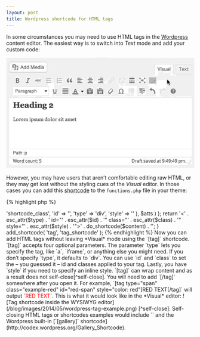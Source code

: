 ```yaml
---
layout: post
title: Wordpress shortcode for HTML tags
---
```

In some circumstances you may need to use HTML tags in the [Wordpress](http://wordpress.org/) content editor. The easiest way is to switch into *Text* mode and add your custom code:

![Wordpress Text mode](/blog/images/2014/05/wordpress-text-mode.gif)

However, you may have users that aren’t comfortable editing raw HTML, or they may get lost without the styling cues of the *Visual* editor. In those cases you can add this [shortcode](http://codex.wordpress.org/Shortcode) to the `functions.php` file in your theme:

{% highlight php %}
<?php
/*
* Tag Shortcode
* Usage: [tag type="span" class="myClass" id="firstSpan"]Lorem ipsum dolor sit amet[/tag]
*/
function tag_shortcode( $atts, $content = null ) {
  extract( shortcode_atts( array(
    'class' => 'shortcode_class',
    'id' => '',
    'type' => 'div',
    'style' => ''
  ), $atts ) );
  return '<' . esc_attr($type) . ' id="' . esc_attr($id) . '" class="' . esc_attr($class) . '" style="' . esc_attr($style) . '">' . do_shortcode($content) . '</' . esc_attr($type) . '>';
}
add_shortcode( 'tag', 'tag_shortcode' );
{% endhighlight %}

Now you can add HTML tags without leaving *Visual* mode using the `[tag]` shortcode. `[tag]` accepts four optional parameters. The parameter `type` lets you specify the tag, like `a`, `iframe`, or anything else you might need. If you don’t specify `type`, it defaults to `div`. You can use `id` and `class` to set the – you guessed it – id and classes applied to your tag. Lastly, you have `style` if you need to specify an inline style.

`[tag]` can wrap content and as a result does not self-close[^self-close]. You will need to add `[/tag]` somewhere after you open it.

For example, `[tag type="span" class="example-red" id="red-span" style="color: red"]RED TEXT[/tag]` will output `<span class="example-red" id="red-span" style="color: red">RED TEXT</span>`. This is what it would look like in the *Visual* editor:

![Tag shortcode inside the WYSIWYG editor](/blog/images/2014/05/wordpress-tag-example.png)

[^self-close]: Self-closing HTML tags or shortcodes examples would include `<img>` and the Wordpress built-in [`[gallery]` shortcode](http://codex.wordpress.org/Gallery_Shortcode).
